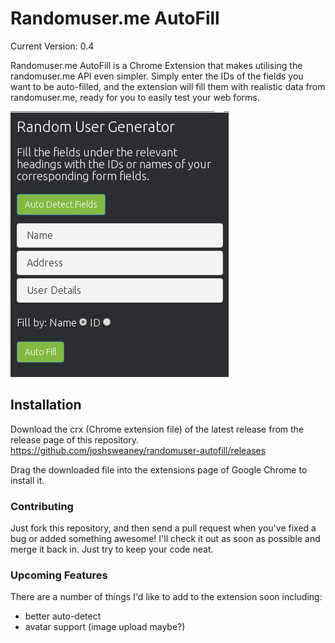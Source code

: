 Randomuser.me AutoFill
======================
Current Version: 0.4

Randomuser.me AutoFill is a Chrome Extension that makes utilising the randomuser.me API even simpler. Simply enter the IDs of the fields you want to be auto-filled, and the extension will fill them with realistic data from randomuser.me, ready for you to easily test your web forms.

![Screenshot](https://raw.githubusercontent.com/joshsweaney/randomuser-autofill/master/screenshot.png?raw=true)

Installation
------------

Download the crx (Chrome extension file) of the latest release from the release page of this repository.
https://github.com/joshsweaney/randomuser-autofill/releases

Drag the downloaded file into the extensions page of Google Chrome to install it.

### Contributing
Just fork this repository, and then send a pull request when you've fixed a bug or added something awesome! I'll check it out as soon as possible and merge it back in. Just try to keep your code neat.

### Upcoming Features
There are a number of things I'd like to add to the extension soon including:
* better auto-detect
* avatar support (image upload maybe?)